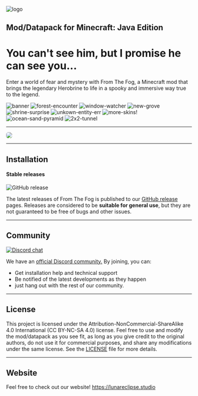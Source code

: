![logo](https://cdn.lunareclipse.studio/img/projects/from-the-fog/banner-text.webp)

## **Mod/Datapack for Minecraft: Java Edition**

# You can't see him, but I promise he can see you...

Enter a world of fear and mystery with From The Fog, a Minecraft mod that brings the legendary Herobrine to life in a spooky and immersive way true to the legend.

![banner](https://cdn.lunareclipse.studio/img/projects/from-the-fog/gallery/banner.webp)
![forest-encounter](https://cdn.lunareclipse.studio/img/projects/from-the-fog/gallery/forest-encounter.webp)
![window-watcher](https://cdn.lunareclipse.studio/img/projects/from-the-fog/gallery/window-watcher.webp)
![new-grove](https://cdn.lunareclipse.studio/img/projects/from-the-fog/gallery/new-grove.webp)
![shrine-surprise](https://cdn.lunareclipse.studio/img/projects/from-the-fog/gallery/shrine-suprise.webp)
![unkown-entity-err](https://cdn.lunareclipse.studio/img/projects/from-the-fog/gallery/unknown-entity-err.webp)
![more-skins!](https://cdn.lunareclipse.studio/img/projects/from-the-fog/gallery/more-skins!.webp)
![ocean-sand-pyramid](https://cdn.lunareclipse.studio/img/projects/from-the-fog/gallery/ocean-sand-pyramid.webp)
![2x2-tunnel](https://cdn.lunareclipse.studio/img/projects/from-the-fog/gallery/2x2-tunnel.webp)

---

<img src="https://cdn.lunareclipse.studio/img/partners/lilypad_transparent.webp?v=6" style="border-radius: 5px; margin-left: auto !important; margin-right: auto !important;">

---

## **Installation**

#### Stable releases

![GitHub release](https://img.shields.io/github/v/release/LunarEclipseStudios/From-The-Fog)

The latest releases of From The Fog is published to our [GitHub release](https://github.com/LunarEclipseStudios/From-The-Fog/releases) pages. 
Releases are considered to be **suitable for general use**, but they are not guaranteed to be free of bugs and other issues.

---

## **Community**
[![Discord chat](https://img.shields.io/badge/chat%20on-discord-7289DA?logo=discord&logoColor=white)](https://discord.gg/RmMtqxJJgH)

We have an [official Discord community.](https://discord.lunareclipse.studio) By joining, you can:
- Get installation help and technical support
- Be notified of the latest developments as they happen
- just hang out with the rest of our community.

---

## **License**

This project is licensed under the Attribution-NonCommercial-ShareAlike 4.0 International (CC BY-NC-SA 4.0) license. Feel free to use and modify the mod/datapack as you see fit, as long as you give credit to the original authors, do not use it for commercial purposes, and share any modifications under the same license. See the [LICENSE](https://github.com/LunarEclipseStudios/From-The-Fog/blob/main/LICENSE.md) file for more details.

---

## **Website**
Feel free to check out our website!
https://lunareclipse.studio

